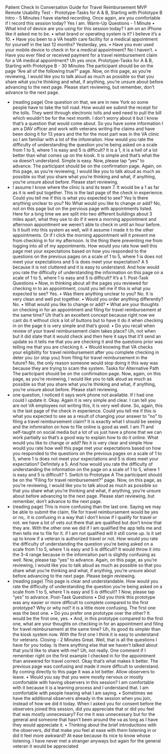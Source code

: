 Patient Check In Conversation Guide for Travel Reimbursement MVP Remote Usability Test - Prototype-Tasks for A & B, Starting with Prototype B
Intro - 5 Minutes
I have started recording. Once again, are you comfortable if I record this session today? Yes I am. 
Warm-Up Questions - 1 Minute
•	What kind of device are you using for this session today? I am on an iPhone like it asked me to be. 
•	what brand or operating system is it? I believe it’s a 10. 
•	Have you been to a VA health care facility for a medical appointment for yourself in the last 12 months? Yesterday, yes. 
•	Have you ever used your mobile device to check in for a medical appointment? No I haven’t. 
•	Have you ever filed or received payment for a travel reimbursement claim for a VA medical appointment? Uh yes once. 
Prototype-Tasks for A & B, Starting with Prototype B - 30 Minutes
The participant should be on the page “Are all of the following true?” page.
Now, on this page, as you’re reviewing, I would like you to talk aloud as much as possible so that you share what you’re thinking and what, if anything, you’re unsure about before advancing to the next page. Please start reviewing, but remember, don’t advance to the next page.
- (reading page) One question on that, we are in new York so some people have to take the toll road. How would we submit the receipt for the tolls. They went through electronic tolls and wed need to pull the bill which wouldn’t be for the next month. I don’t worry about it but I know that’s a question that would come about. So you have some information I am a DAV officer and work with veterans writing the claims and have been doing it for 13 years and the for the most part was in the VA clinic so I am familiar with a lot of the infomraiton. 
How would you rate the difficulty of understanding the question you’re being asked on a scale from 1 to 5, where 1 is easy and 5 is difficult? It is a 1, it is a hell of a lot better than what comes up on the kiosk. It is simple and that’s what the va doesn’t understand. Simple is easy. 
Now, please tap “yes” to advance.
The participant should be on the confirmation page.
Again, on this page, as you’re reviewing, I would like you to talk aloud as much as possible so that you share what you’re thinking and what, if anything, you’re unsure about before. Please start reviewing.
- I assume I know where the clinic is and its team 7. It would be a 1 as far as it is well put together. 
This is the last page of the check in experience. Could you tell me if this is what you expected to see? Yes
Is there anything unclear to you? No
What would you like to change or add? No, not on this page but on the pervious page with appointments listed. Here for a long time we are split into two different buildings about 3 miles apart, what they use to do if it were a morning appointment and afternoon appointment we weren’t able to check in until an hour before. Is it built into this system as well, will it assume I made it to the other appointments. Or if I click the morning appointment will it prevent me from checking in for my afternoon. Is the thing there preventing me from logging into all of my appointments.
How would you rate how well this page met your expectations based on how you responded to the questions on the previous pages on a scale of 1 to 5, where 1 is does not meet your expectations and 5 is does meet your expectation? A 5 because it is not cluttered and it is easy to understand. 
And how would you rate the difficulty of understanding the information on this page on a scale of 1 to 5, where 1 is easy and 5 is difficult? It’s a 1. 
Post-Task Questions
•	Now, in thinking about all the pages you reviewed for checking in to an appointment, could you tell me if this is what you expected to see? Yes.
•	Was there anything unclear to you? No. It is very clean and well put together. 
•	Would you order anything differently?  No. 
•	What would you like to change or add? 
•	What are your thoughts on checking in for an appointment and filing for travel reimbursement at the same time? Uh that’s an excellent concept because right now we cant do it without click a lot of buttons but to have it do it when checking in on the page it is very simple and that’s good. 
•	Do you recall when review of your travel reimbursement claim takes place? Uh, not when but it did state that it would check and then here it says that it’ll send an update so it tells me that you are checking it and the questions prior was telling me that you are checking it. 
•	Would knowing that VA checks your eligibility for travel reimbursement after you complete checking in deter you (or stop you) from filing for travel reimbursement in the future? No, the only reason someone would stop doing it this way was because they are trying to scam the system. 
Tasks for Alternative Path
The participant should be on the confirmation page.	
Now, again, on this page, as you’re reviewing, I would like you to talk aloud as much as possible so that you share what you’re thinking and what, if anything, you’re unsure about before. Please start reviewing.
- one question, I noticed it says work phone not available. If I had one could I update it. Okay. Again it is very simple and clear. I can tell you are not VA employees not writing this, it is very well done. 
So, again, this is the last page of the check in experience. Could you tell me if this is what you expected to see as a result of changing your answer to "no" to filing a travel reimbursement claim?  It is exactly what I should be seeing and the infomraiton on how to file online is good as well. I am 71 and self-taught on social media but a lot of us just have a phone that we can work partially so that’s a good way to explain how to do it online. 
What would you like to change or add? No it is very clear and simple
How would you rate how well this page met your expectations based on how you responded to the questions on the previous pages on a scale of 1 to 5, where 1 is does not meet your expectations and 5 is does meet your expectation? Definitely a 5. 
And how would you rate the difficulty of understanding the information on the page on a scale of 1 to 5, where 1 is easy and 5 is difficult? 1. 
Switch to Prototype A
The participant should be on the “Filing for travel reimbursement?” page.
Now, on this page, as you’re reviewing, I would like you to talk aloud as much as possible so that you share what you’re thinking and what, if anything, you’re unsure about before advancing to the next page. Please start reviewing, but remember, don’t advance to the next page.
- (reading page) This is more confusing than the last one. Saying we may be able to submit the claim, file for travel reimbursement would be yes or no,. it is confusing in a way that I don’t know if I qualify for travel or not. we have a lot of vets out there that are qualified but don’t know that they are. With the other one we did if I am qualified the app tells me and then tells me to file for it. if I am not qualified will it still come up. Is it set up to know if a veteran is authorized travel or not. 
How would you rate the difficulty of understanding the question you’re being asked on a scale from 1 to 5, where 1 is easy and 5 is difficult? It would throw it into the 3-4 range because in the infomraiton part is slightly confusing as well.
Now, please tap “yes” to advance.
Again, on this page, as you’re reviewing, I would like you to talk aloud as much as possible so that you share what you’re thinking and what, if anything, you’re unsure about before advancing to the next page. Please begin reviewing.
- (reading page) This page is clear and understandable. 
How would you rate the difficulty of understanding the question you’re being asked on a scale from 1 to 5, where 1 is easy and 5 is difficult? 1
Now, please tap “yes” to advance.
Post-Task Questions
•	Did you think this prototype was any easier or more difficult to complete compared to the first prototype? Why or why not? it is a little more confusing. The first one was the best one. 
•	Do you prefer one prototype over the other? It would be the first one, yes. 
•	And, in this prototype compared to the first one, what are your thoughts on checking in for an appointment and filing for travel reimbursement at the same time? Uh, its good its simpler than the kiosk system now. With the first one I think it is easy to understand for veterans.
Closing - 2 Minutes
Great. Well, that is all the questions I have for you today. Is there anything else that we haven’t talked about that you’d like to share with me? Uh, not really. One comment if I remember right on the first example I checked in for the appointment than answered for travel correct. Okay that’s what makes it better. The previous page was confusing and made it more difficult to understand. By coming directly to this page it was a lot better. 
Allow observers to leave.
•	Would you say that you were mostly nervous or mostly comfortable with having observers in this session? I am comfortable with it because it is a learning process and I understand that. I am comfortable with people hearing what I am saying. 
•	Sometimes we have the additional observers already in the session when you join, instead of how we did it today. When I asked you for consent before the observers joined this session, did you appreciate that or did you feel that was mostly unnecessary? For me it was unnecessary but for the general and someone that hasn’t been around the va as long as I have they would appreciate it. 
•	Thinking about the brief introductions with the observers, did that make you feel at ease with them listening in or did it feel more awkward? At ease because its nice to know whose listening. I have never met a stranger anyways but again for the general veteran it would be appreciated 

